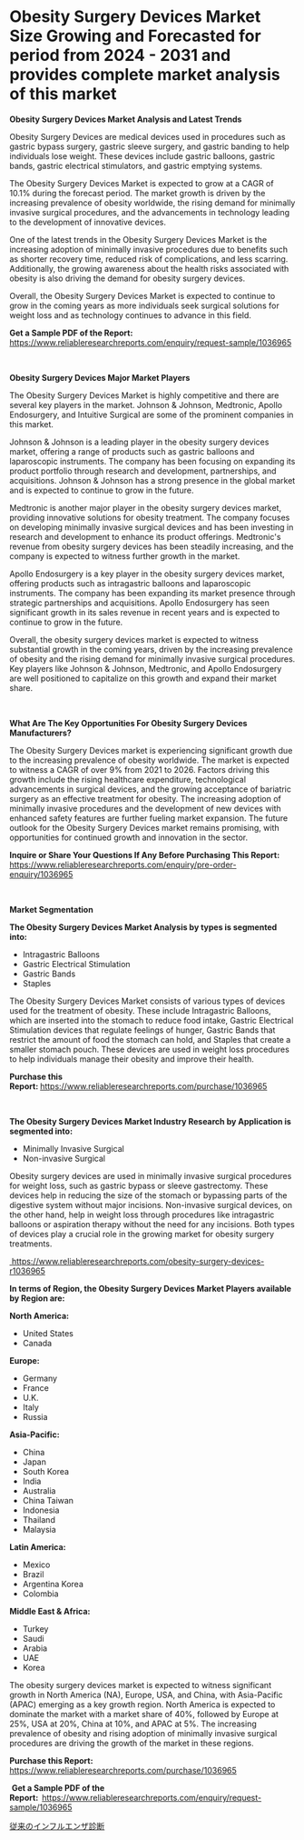 <p><h1>Obesity Surgery Devices Market Size Growing and Forecasted for period from 2024 - 2031 and provides complete market analysis of this market</h1></p><p><strong>Obesity Surgery Devices Market Analysis and Latest Trends</strong></p>
<p><p>Obesity Surgery Devices are medical devices used in procedures such as gastric bypass surgery, gastric sleeve surgery, and gastric banding to help individuals lose weight. These devices include gastric balloons, gastric bands, gastric electrical stimulators, and gastric emptying systems.</p><p>The Obesity Surgery Devices Market is expected to grow at a CAGR of 10.1% during the forecast period. The market growth is driven by the increasing prevalence of obesity worldwide, the rising demand for minimally invasive surgical procedures, and the advancements in technology leading to the development of innovative devices.</p><p>One of the latest trends in the Obesity Surgery Devices Market is the increasing adoption of minimally invasive procedures due to benefits such as shorter recovery time, reduced risk of complications, and less scarring. Additionally, the growing awareness about the health risks associated with obesity is also driving the demand for obesity surgery devices.</p><p>Overall, the Obesity Surgery Devices Market is expected to continue to grow in the coming years as more individuals seek surgical solutions for weight loss and as technology continues to advance in this field.</p></p>
<p><strong>Get a Sample PDF of the Report:&nbsp;</strong> <a href="https://www.reliableresearchreports.com/enquiry/request-sample/1036965">https://www.reliableresearchreports.com/enquiry/request-sample/1036965</a></p>
<p>&nbsp;</p>
<p><strong>Obesity Surgery Devices Major Market Players</strong></p>
<p><p>The Obesity Surgery Devices Market is highly competitive and there are several key players in the market. Johnson & Johnson, Medtronic, Apollo Endosurgery, and Intuitive Surgical are some of the prominent companies in this market.</p><p>Johnson & Johnson is a leading player in the obesity surgery devices market, offering a range of products such as gastric balloons and laparoscopic instruments. The company has been focusing on expanding its product portfolio through research and development, partnerships, and acquisitions. Johnson & Johnson has a strong presence in the global market and is expected to continue to grow in the future.</p><p>Medtronic is another major player in the obesity surgery devices market, providing innovative solutions for obesity treatment. The company focuses on developing minimally invasive surgical devices and has been investing in research and development to enhance its product offerings. Medtronic's revenue from obesity surgery devices has been steadily increasing, and the company is expected to witness further growth in the market.</p><p>Apollo Endosurgery is a key player in the obesity surgery devices market, offering products such as intragastric balloons and laparoscopic instruments. The company has been expanding its market presence through strategic partnerships and acquisitions. Apollo Endosurgery has seen significant growth in its sales revenue in recent years and is expected to continue to grow in the future.</p><p>Overall, the obesity surgery devices market is expected to witness substantial growth in the coming years, driven by the increasing prevalence of obesity and the rising demand for minimally invasive surgical procedures. Key players like Johnson & Johnson, Medtronic, and Apollo Endosurgery are well positioned to capitalize on this growth and expand their market share.</p></p>
<p>&nbsp;</p>
<p><strong>What Are The Key Opportunities For Obesity Surgery Devices Manufacturers?</strong></p>
<p><p>The Obesity Surgery Devices market is experiencing significant growth due to the increasing prevalence of obesity worldwide. The market is expected to witness a CAGR of over 9% from 2021 to 2026. Factors driving this growth include the rising healthcare expenditure, technological advancements in surgical devices, and the growing acceptance of bariatric surgery as an effective treatment for obesity. The increasing adoption of minimally invasive procedures and the development of new devices with enhanced safety features are further fueling market expansion. The future outlook for the Obesity Surgery Devices market remains promising, with opportunities for continued growth and innovation in the sector.</p></p>
<p><strong>Inquire or Share Your Questions If Any Before Purchasing This Report:</strong> <a href="https://www.reliableresearchreports.com/enquiry/pre-order-enquiry/1036965">https://www.reliableresearchreports.com/enquiry/pre-order-enquiry/1036965</a></p>
<p>&nbsp;</p>
<p><strong>Market Segmentation</strong></p>
<p><strong>The Obesity Surgery Devices Market Analysis by types is segmented into:</strong></p>
<p><ul><li>Intragastric Balloons</li><li>Gastric Electrical Stimulation</li><li>Gastric Bands</li><li>Staples</li></ul></p>
<p><p>The Obesity Surgery Devices Market consists of various types of devices used for the treatment of obesity. These include Intragastric Balloons, which are inserted into the stomach to reduce food intake, Gastric Electrical Stimulation devices that regulate feelings of hunger, Gastric Bands that restrict the amount of food the stomach can hold, and Staples that create a smaller stomach pouch. These devices are used in weight loss procedures to help individuals manage their obesity and improve their health.</p></p>
<p><strong>Purchase this Report:&nbsp;</strong><a href="https://www.reliableresearchreports.com/purchase/1036965">https://www.reliableresearchreports.com/purchase/1036965</a></p>
<p>&nbsp;</p>
<p><strong>The Obesity Surgery Devices Market Industry Research by Application is segmented into:</strong></p>
<p><ul><li>Minimally Invasive Surgical</li><li>Non-invasive Surgical</li></ul></p>
<p><p>Obesity surgery devices are used in minimally invasive surgical procedures for weight loss, such as gastric bypass or sleeve gastrectomy. These devices help in reducing the size of the stomach or bypassing parts of the digestive system without major incisions. Non-invasive surgical devices, on the other hand, help in weight loss through procedures like intragastric balloons or aspiration therapy without the need for any incisions. Both types of devices play a crucial role in the growing market for obesity surgery treatments.</p></p>
<p><a href="https://www.reliableresearchreports.com/obesity-surgery-devices-r1036965">&nbsp;https://www.reliableresearchreports.com/obesity-surgery-devices-r1036965</a></p>
<p><strong>In terms of Region, the Obesity Surgery Devices Market Players available by Region are:</strong></p>
<p>
    <p> <strong> North America: </strong>
        <ul>
            <li>United States</li>
            <li>Canada</li>
        </ul>
        </p> 
    <p> <strong> Europe: </strong>
        <ul>
            <li>Germany</li>
            <li>France</li>
            <li>U.K.</li>
            <li>Italy</li>
            <li>Russia</li>
        </ul>
        </p> 
    <p> <strong> Asia-Pacific: </strong>
        <ul>
            <li>China</li>
            <li>Japan</li>
            <li>South Korea</li>
            <li>India</li>
            <li>Australia</li>
            <li>China Taiwan</li>
            <li>Indonesia</li>
            <li>Thailand</li>
            <li>Malaysia</li>
        </ul>
        </p> 
    <p> <strong> Latin America: </strong>
        <ul>
            <li>Mexico</li>
            <li>Brazil</li>
            <li>Argentina Korea</li>
            <li>Colombia</li>
        </ul>
        </p> 
    <p> <strong> Middle East & Africa: </strong>
        <ul>
            <li>Turkey</li>
            <li>Saudi</li>
            <li>Arabia</li>
            <li>UAE</li>
            <li>Korea</li>
        </ul>
    </p>
    </p>
<p><p>The obesity surgery devices market is expected to witness significant growth in North America (NA), Europe, USA, and China, with Asia-Pacific (APAC) emerging as a key growth region. North America is expected to dominate the market with a market share of 40%, followed by Europe at 25%, USA at 20%, China at 10%, and APAC at 5%. The increasing prevalence of obesity and rising adoption of minimally invasive surgical procedures are driving the growth of the market in these regions.</p></p>
<p><strong>Purchase this Report: </strong><a href="https://www.reliableresearchreports.com/purchase/1036965">https://www.reliableresearchreports.com/purchase/1036965</a></p>
<p>&nbsp;<strong>Get a Sample PDF of the Report:&nbsp;&nbsp;</strong><a href="https://www.reliableresearchreports.com/enquiry/request-sample/1036965">https://www.reliableresearchreports.com/enquiry/request-sample/1036965</a></p>
<p><strong></strong></p>
<p><p><a href="https://github.com/KenyonJohns/Market-Research-Report-List-1/blob/main/249454288018.md">従来のインフルエンザ診断</a></p></p>